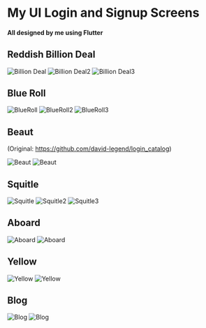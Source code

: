 # My UI Login and Signup Screens

#### All designed by me using Flutter

## Reddish Billion Deal

![Billion Deal](https://user-images.githubusercontent.com/34488661/101883962-47c39580-3b98-11eb-9959-8f85880ebb91.png)
![Billion Deal2](https://user-images.githubusercontent.com/34488661/101883968-498d5900-3b98-11eb-9be7-1d8f9e23c61d.png)
![Billion Deal3](https://user-images.githubusercontent.com/34488661/101883975-4abe8600-3b98-11eb-831a-ff3bdf0637b6.png)

## Blue Roll

![BlueRoll](https://user-images.githubusercontent.com/34488661/102340201-8ab9aa80-3f96-11eb-9848-2460e2bcc2d4.png)
![BlueRoll2](https://user-images.githubusercontent.com/34488661/101989382-3c5b9180-3ca0-11eb-8073-7e5e29b46427.png)
![BlueRoll3](https://user-images.githubusercontent.com/34488661/101989387-41b8dc00-3ca0-11eb-872b-710684408735.png)

## Beaut 
(Original: https://github.com/david-legend/login_catalog)

![Beaut](https://user-images.githubusercontent.com/34488661/101989631-ff909a00-3ca1-11eb-83ea-b698db0bfafe.png)
![Beaut](https://user-images.githubusercontent.com/34488661/101989633-01f2f400-3ca2-11eb-81f8-d31a3d7ec9f8.png)

## Squitle

![Squitle](https://user-images.githubusercontent.com/34488661/101884235-a8eb6900-3b98-11eb-86c1-59538fdcd2ab.png)
![Squitle2](https://user-images.githubusercontent.com/34488661/101884240-aab52c80-3b98-11eb-8317-cdab34422392.png)
![Squitle3](https://user-images.githubusercontent.com/34488661/101884243-ac7ef000-3b98-11eb-9b91-e9d1550f8657.png)
  
## Aboard

![Aboard](https://user-images.githubusercontent.com/34488661/102340699-1f240d00-3f97-11eb-8fcc-a1452053f80c.png)
![Aboard](https://user-images.githubusercontent.com/34488661/102340707-20edd080-3f97-11eb-882f-166aa2d886b9.png)

## Yellow

![Yellow](https://user-images.githubusercontent.com/34488661/102340996-804be080-3f97-11eb-8e39-d787e88ff27e.png)
![Yellow](https://user-images.githubusercontent.com/34488661/102366943-7fc44180-3fb9-11eb-9a8d-3fc1d942353b.png)

## Blog

![Blog]()
![Blog]()
